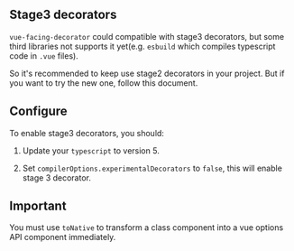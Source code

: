 ## Stage3 decorators

`vue-facing-decorator` could compatible with stage3 decorators, but some third libraries not supports it yet(e.g. `esbuild` which compiles typescript code in `.vue` files).

So it's recommended to keep use stage2 decorators in your project. But if you want to try the new one, follow this document.

## Configure

To enable stage3 decorators, you should:

1. Update your `typescript` to version 5.

2. Set `compilerOptions.experimentalDecorators` to `false`, this will enable stage 3 decorator.

## Important

You must use `toNative` to transform a class component into a vue options API component immediately.
